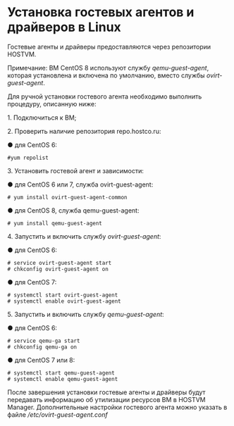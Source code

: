 # Установка гостевых агентов и драйверов в Linux

Гостевые агенты и драйверы предоставляются через репозитории HOSTVM.

Примечание: ВМ CentOS 8 используют службу _qemu-guest-agent_, которая установлена и включена по умолчанию, вместо службы _ovirt-guest-agent_.

Для ручной установки гостевого агента необходимо выполнить процедуру, описанную ниже:

1\.     Подключиться к ВМ;

2\.     Проверить наличие репозитория repo.hostco.ru:

●       для CentOS 6:

```
#yum repolist
```

3\.     Установить гостевой агент и зависимости:

●       для CentOS 6 или 7, служба ovirt-guest-agent:

```
# yum install ovirt-guest-agent-common
```

●       для CentOS 8, служба qemu-guest-agent:

```
# yum install qemu-guest-agent
```

4\.     Запустить и включить службу _ovirt-guest-agent_:

●       для CentOS 6:

```
# service ovirt-guest-agent start
# chkconfig ovirt-guest-agent on
```

●       для CentOS 7:

```
# systemctl start ovirt-guest-agent
# systemctl enable ovirt-guest-agent
```

5\.     Запустить и включить службу _qemu-guest-agent_:

●       для CentOS 6:

```
# service qemu-ga start
# chkconfig qemu-ga on
```

●       для CentOS 7 или 8:

```
# systemctl start qemu-guest-agent
# systemctl enable qemu-guest-agent
```

После завершения установки гостевые агенты и драйверы будут передавать информацию об утилизации ресурсов ВМ в HOSTVM Manager. Дополнительные настройки гостевого агента можно указать в файле _/etc/ovirt-guest-agent.conf_
